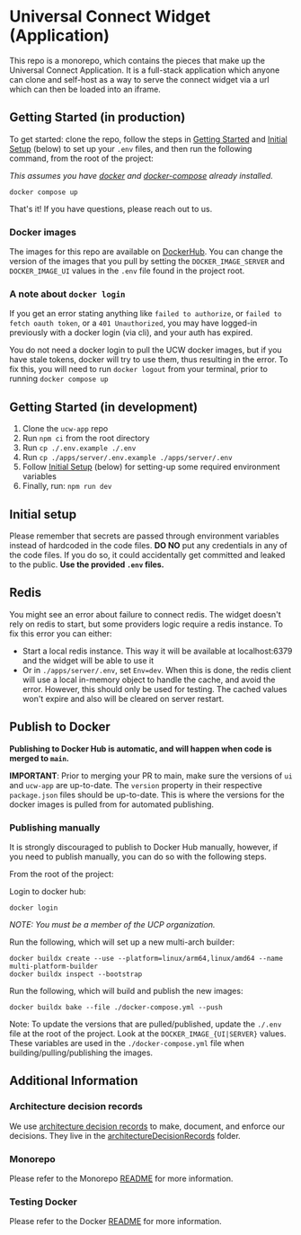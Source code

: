 # Universal Connect Widget (Application)

This repo is a monorepo, which contains the pieces that make up the Universal Connect Application. It is a full-stack
application which anyone can clone and self-host as a way to serve the connect widget via a url which can then be loaded
into an iframe.

## Getting Started (in production)

To get started: clone the repo, follow the steps in [Getting Started](#getting-started-in-development) and
[Initial Setup](#initial-setup) (below) to set up your `.env` files, and then run the following command, from the root of the project:

_This assumes you have [docker](https://docs.docker.com/get-docker/) and [docker-compose](https://docs.docker.com/compose/install/) already installed._

```
docker compose up
```

That's it! If you have questions, please reach out to us.

### Docker images

The images for this repo are available on [DockerHub](https://hub.docker.com/repositories/universalconnectfoundation). You can change the version of the images that you pull by setting
the `DOCKER_IMAGE_SERVER` and `DOCKER_IMAGE_UI` values in the `.env` file found in the project root.

### A note about `docker login`

If you get an error stating anything like `failed to authorize`, or `failed to fetch oauth token`, or a `401 Unauthorized`,
you may have logged-in previously with a docker login (via cli), and your auth has expired.

You do not need a docker login to pull the UCW docker images, but if you have stale tokens, docker will try to use them, thus
resulting in the error. To fix this, you will need to run `docker logout` from your terminal, prior to running `docker compose up`

## Getting Started (in development)

1. Clone the `ucw-app` repo
1. Run `npm ci` from the root directory
1. Run `cp ./.env.example ./.env`
1. Run `cp ./apps/server/.env.example ./apps/server/.env`
1. Follow [Initial Setup](#initial-setup) (below) for setting-up some required environment variables
1. Finally, run: `npm run dev`

## Initial setup

Please remember that secrets are passed through environment variables instead of hardcoded in the code files.
**DO NO** put any credentials in any of the code files. If you do so, it could accidentally get committed and leaked to the public.
**Use the provided `.env` files.**

## Redis

You might see an error about failure to connect redis. The widget doesn't rely on redis to start, but some providers logic
require a redis instance. To fix this error you can either:

- Start a local redis instance. This way it will be available at localhost:6379 and the widget will be able to use it
- Or in `./apps/server/.env`, set `Env=dev`. When this is done, the redis client will use a local in-memory object to handle
  the cache, and avoid the error. However, this should only be used for testing. The cached values won't expire and also
  will be cleared on server restart.

## Publish to Docker

**Publishing to Docker Hub is automatic, and will happen when code is merged to `main`.**

**IMPORTANT**: Prior to merging your PR to main, make sure the versions of `ui` and `ucw-app` are up-to-date. The `version` property in
their respective `package.json` files should be up-to-date. This is where the versions for the docker images is pulled from
for automated publishing.

### Publishing manually

It is strongly discouraged to publish to Docker Hub manually, however, if you need to publish manually, you can do so with
the following steps.

From the root of the project:

Login to docker hub:

    docker login

_NOTE: You must be a member of the UCP organization._

Run the following, which will set up a new multi-arch builder:

    docker buildx create --use --platform=linux/arm64,linux/amd64 --name multi-platform-builder
    docker buildx inspect --bootstrap

Run the following, which will build and publish the new images:

    docker buildx bake --file ./docker-compose.yml --push

Note: To update the versions that are pulled/published, update the `./.env` file at the root of the project. Look at
the `DOCKER_IMAGE_{UI|SERVER}` values.
These variables are used in the `./docker-compose.yml` file when building/pulling/publishing the images.

## Additional Information

### Architecture decision records

We use [architecture decision records](https://adr.github.io/) to make, document, and enforce our decisions. They live
in the [architectureDecisionRecords](https://github.com/Universal-Connect-Project/ucw-app/tree/main/architectureDecisionRecords) folder.

### Monorepo

Please refer to the Monorepo [README](./MONOREPO.md) for more information.

### Testing Docker

Please refer to the Docker [README](./DOCKER.md) for more information.
